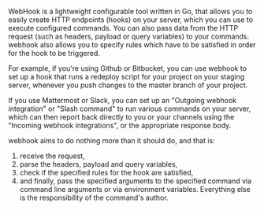 WebHook is a lightweight configurable tool written in Go, that allows you to easily create HTTP endpoints (hooks) on your server, which you can use to execute configured commands. You can also pass data from the HTTP request (such as headers, payload or query variables) to your commands. webhook also allows you to specify rules which have to be satisfied in order for the hook to be triggered.

For example, if you're using Github or Bitbucket, you can use webhook to set up a hook that runs a redeploy script for your project on your staging server, whenever you push changes to the master branch of your project.

If you use Mattermost or Slack, you can set up an "Outgoing webhook integration" or "Slash command" to run various commands on your server, which can then report back directly to you or your channels using the "Incoming webhook integrations", or the appropriate response body.

webhook aims to do nothing more than it should do, and that is:

1. receive the request,
2. parse the headers, payload and query variables,
3. check if the specified rules for the hook are satisfied,
4. and finally, pass the specified arguments to the specified command via command line arguments or via environment variables.
Everything else is the responsibility of the command's author.